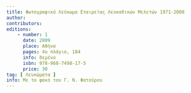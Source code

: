 ```yaml
---
title: Φωτογραφικό Λεύκωμα Εταιρείας Λευκαδικών Μελετών 1971-2008
author: 
contributors: 
editions: 
    - number: 1
      date: 2009
      place: Αθήνα
      pages: 4ο πλάγιο, 184
      info: δεμένο
      isbn: 978-960-7498-17-5
      price: 30
tag: [ Λευκώματα ]
info: Με το φακό του Γ. Ν. Φατούρου
---
```


